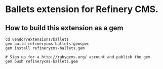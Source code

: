 # Ballets extension for Refinery CMS.

## How to build this extension as a gem

    cd vendor/extensions/ballets
    gem build refinerycms-ballets.gemspec
    gem install refinerycms-ballets.gem

    # Sign up for a http://rubygems.org/ account and publish the gem
    gem push refinerycms-ballets.gem